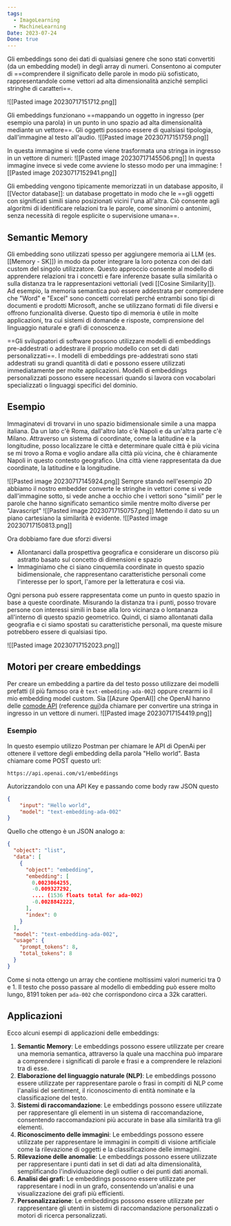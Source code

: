 ```yaml
---
tags:
  - ImagoLearning
  - MachineLearning
Date: 2023-07-24
Done: true
---
```

Gli embeddings sono dei dati di qualsiasi genere che sono stati convertiti (da un embedding model) in degli array di numeri. Consentono ai computer di ==comprendere il significato delle parole in modo più sofisticato, rappresentandole come vettori ad alta dimensionalità anziché semplici stringhe di caratteri==.

![[Pasted image 20230717151712.png]]

Gli embeddings funzionano ==mappando un oggetto in ingresso (per esempio una parola) in un punto in uno spazio ad alta dimensionalità mediante un vettore==.
Gli oggetti possono essere di qualsiasi tipologia, dall'immagine al testo all'audio.
![[Pasted image 20230717151759.png]]

In questa immagine si vede come viene trasformata una stringa in ingresso in un vettore di numeri:
![[Pasted image 20230717145506.png]]
In questa immagine invece si vede come avviene lo stesso modo per una immagine:
![[Pasted image 20230717152941.png]]

Gli embedding vengono tipicamente memorizzati in un database apposito, il [[Vector database]]: un database progettato in modo che le ==gli oggetti con significati simili siano posizionati vicini l'una all'altra. Ciò consente agli algoritmi di identificare relazioni tra le parole, come sinonimi o antonimi, senza necessità di regole esplicite o supervisione umana==.

## Semantic Memory
Gli embedding sono utilizzati spesso per aggiungere memoria ai LLM (es. [[Memory - SK]]) in modo da poter integrare la loro potenza con dei dati custom del singolo utilizzatore.
Questo approccio consente al modello di apprendere relazioni tra i concetti e fare inferenze basate sulla similarità o sulla distanza tra le rappresentazioni vettoriali (vedi [[Cosine Similarity]]).
Ad esempio, la memoria semantica può essere addestrata per comprendere che "Word" e "Excel" sono concetti correlati perché entrambi sono tipi di documenti e prodotti Microsoft, anche se utilizzano formati di file diversi e offrono funzionalità diverse. Questo tipo di memoria è utile in molte applicazioni, tra cui sistemi di domande e risposte, comprensione del linguaggio naturale e grafi di conoscenza.

==Gli sviluppatori di software possono utilizzare modelli di embeddings pre-addestrati o addestrare il proprio modello con set di dati personalizzati==. I modelli di embeddings pre-addestrati sono stati addestrati su grandi quantità di dati e possono essere utilizzati immediatamente per molte applicazioni.
Modelli di embeddings personalizzati possono essere necessari quando si lavora con vocabolari specializzati o linguaggi specifici del dominio.

## Esempio
Immaginatevi di trovarvi in uno spazio bidimensionale simile a una mappa italiana.
Da un lato c'è Roma, dall'altro lato c'è Napoli e da un'altra parte c'è Milano. Attraverso un sistema di coordinate, come la latitudine e la longitudine, posso localizzare le città e determinare quale città è più vicina se mi trovo a Roma e voglio andare alla città più vicina, che è chiaramente Napoli in questo contesto geografico. Una città viene rappresentata da due coordinate, la latitudine e la longitudine.

![[Pasted image 20230717145924.png]]
Sempre stando nell'esempio 2D abbiamo il nostro embedder converte le stringhe in vettori come si vede dall'immagine sotto, si vede anche a occhio che i vettori sono "simili" per le parole che hanno significato semantico simile mentre molto diverse per "Javascript"
![[Pasted image 20230717150757.png]]
Mettendo il dato su un piano cartesiano la similarità è evidente.
![[Pasted image 20230717150813.png]]


Ora dobbiamo fare due sforzi diversi
* Allontanarci dalla prospettiva geografica e considerare un discorso più astratto basato sul concetto di dimensioni e spazio
* Immaginiamo che ci siano cinquemila coordinate in questo spazio bidimensionale, che rappresentano caratteristiche personali come l'interesse per lo sport, l'amore per la letteratura e così via.

Ogni persona può essere rappresentata come un punto in questo spazio in base a queste coordinate. Misurando la distanza tra i punti, posso trovare persone con interessi simili in base alla loro vicinanza o lontananza all'interno di questo spazio geometrico. Quindi, ci siamo allontanati dalla geografia e ci siamo spostati su caratteristiche personali, ma queste misure potrebbero essere di qualsiasi tipo.

![[Pasted image 20230717152023.png]]


## Motori per creare embeddings

Per creare un embedding a partire da del testo posso utilizzare dei modelli prefatti (il più famoso ora è `text-embedding-ada-002`) oppure crearmi io il mio embedding model custom.
Sia [[Azure OpenAI]] che OpenAI hanno delle [comode API](https://platform.openai.com/docs/guides/embeddings/what-are-embeddings) (reference [qui](https://platform.openai.com/docs/api-reference/embeddings))da chiamare per convertire una stringa in ingresso in un vettore di numeri.
![[Pasted image 20230717154419.png]]

### Esempio
In questo esempio utilizzo Postman per chiamare le API di OpenAi per ottenere il vettore degli embedding della parola "Hello world".
Basta chiamare come POST questo url:
```
https://api.openai.com/v1/embeddings
```
Autorizzandolo con una API Key e passando come body raw JSON questo
```json
{
    "input": "Hello world",
    "model": "text-embedding-ada-002"
}
```
Quello che ottengo è un JSON analogo a:
```json
{
  "object": "list",
  "data": [
    {
      "object": "embedding",
      "embedding": [
        0.0023064255,
        -0.009327292,
        .... (1536 floats total for ada-002)
        -0.0028842222,
      ],
      "index": 0
    }
  ],
  "model": "text-embedding-ada-002",
  "usage": {
    "prompt_tokens": 8,
    "total_tokens": 8
  }
}
```
Come si nota ottengo un array che contiene moltissimi valori numerici tra 0 e 1.
Il testo che posso passare al modello di embedding può essere molto lungo, 8191 token per `ada-002` che corrispondono circa a 32k caratteri.

## Applicazioni

Ecco alcuni esempi di applicazioni delle embeddings:
1. **Semantic Memory**: Le embeddings possono essere utilizzate per creare una memoria semantica, attraverso la quale una macchina può imparare a comprendere i significati di parole e frasi e a comprendere le relazioni tra di esse. 
2. **Elaborazione del linguaggio naturale (NLP)**: Le embeddings possono essere utilizzate per rappresentare parole o frasi in compiti di NLP come l'analisi del sentiment, il riconoscimento di entità nominate e la classificazione del testo.
3. **Sistemi di raccomandazione**: Le embeddings possono essere utilizzate per rappresentare gli elementi in un sistema di raccomandazione, consentendo raccomandazioni più accurate in base alla similarità tra gli elementi.    
4. **Riconoscimento delle immagini**: Le embeddings possono essere utilizzate per rappresentare le immagini in compiti di visione artificiale come la rilevazione di oggetti e la classificazione delle immagini.    
5. **Rilevazione delle anomalie**: Le embeddings possono essere utilizzate per rappresentare i punti dati in set di dati ad alta dimensionalità, semplificando l'individuazione degli outlier o dei punti dati anomali.    
6. **Analisi dei grafi**: Le embeddings possono essere utilizzate per rappresentare i nodi in un grafo, consentendo un'analisi e una visualizzazione dei grafi più efficienti.    
7. **Personalizzazione**: Le embeddings possono essere utilizzate per rappresentare gli utenti in sistemi di raccomandazione personalizzati o motori di ricerca personalizzati.